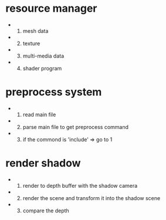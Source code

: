 # resource manager 
- 1. mesh data
- 2. texture 
- 3. multi-media data
- 4. shader program

# preprocess system
- 1. read main file 
- 2. parse main file to get preprocess command 
- 3. if the commond is 'include' => go to 1


# render shadow
- 1. render to depth buffer with the shadow camera
- 2. render the scene and transform it into the shadow scene 
- 3. compare the depth 